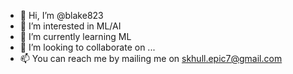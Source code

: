 - 👋 Hi, I’m @blake823
- 👀 I’m interested in ML/AI
- 🌱 I’m currently learning ML
- 💞️ I’m looking to collaborate on ...
- 📫 You can reach me by mailing me on skhull.epic7@gmail.com

<!---
blake823/blake823 is a ✨ special ✨ repository because its `README.md` (this file) appears on your GitHub profile.
You can click the Preview link to take a look at your changes.
--->
